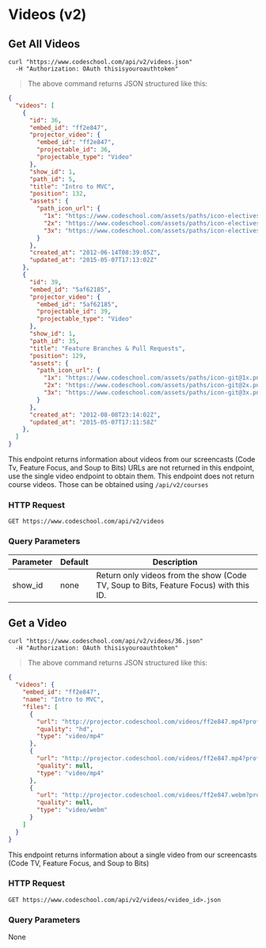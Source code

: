 # Videos (v2)

## Get All Videos

```shell
curl "https://www.codeschool.com/api/v2/videos.json"
  -H "Authorization: OAuth thisisyouroauthtoken"
```

> The above command returns JSON structured like this:

```json
{
  "videos": [
    {
      "id": 36,
      "embed_id": "ff2e847",
      "projector_video": {
        "embed_id": "ff2e847",
        "projectable_id": 36,
        "projectable_type": "Video"
      },
      "show_id": 1,
      "path_id": 5,
      "title": "Intro to MVC",
      "position": 132,
      "assets": {
        "path_icon_url": {
          "1x": "https://www.codeschool.com/assets/paths/icon-electives@1x.png",
          "2x": "https://www.codeschool.com/assets/paths/icon-electives@2x.png",
          "3x": "https://www.codeschool.com/assets/paths/icon-electives@3x.png"
        }
      },
      "created_at": "2012-06-14T08:39:05Z",
      "updated_at": "2015-05-07T17:13:02Z"
    },
    {
      "id": 39,
      "embed_id": "5af62185",
      "projector_video": {
        "embed_id": "5af62185",
        "projectable_id": 39,
        "projectable_type": "Video"
      },
      "show_id": 1,
      "path_id": 35,
      "title": "Feature Branches & Pull Requests",
      "position": 129,
      "assets": {
        "path_icon_url": {
          "1x": "https://www.codeschool.com/assets/paths/icon-git@1x.png",
          "2x": "https://www.codeschool.com/assets/paths/icon-git@2x.png",
          "3x": "https://www.codeschool.com/assets/paths/icon-git@3x.png"
        }
      },
      "created_at": "2012-08-08T23:14:02Z",
      "updated_at": "2015-05-07T17:11:58Z"
    },
  ]
}
```

This endpoint returns information about videos from our screencasts (Code Tv,
Feature Focus, and Soup to Bits)  URLs are not returned in this endpoint, use
the single video endpoint to obtain them. This endpoint does not return course
videos. Those can be obtained using `/api/v2/courses`

### HTTP Request

`GET https://www.codeschool.com/api/v2/videos`

### Query Parameters

Parameter | Default | Description
--------- | ------- | -----------
show_id   | none    | Return only videos from the show (Code TV, Soup to Bits, Feature Focus) with this ID.

## Get a Video

```shell
curl "https://www.codeschool.com/api/v2/videos/36.json"
  -H "Authorization: OAuth thisisyouroauthtoken"
```

> The above command returns JSON structured like this:

```json
{
  "videos": {
    "embed_id": "ff2e847",
    "name": "Intro to MVC",
    "files": [
      {
        "url": "http://projector.codeschool.com/videos/ff2e847.mp4?profile=720p&site=codeschool&sso=5uwiJp_5_XFLGiK46VNlNyrKpzqk8iIkmogdTTP4McOwLUrPLGTpZ8T7pA3M5II3wPdAlLDjRH8MHQfQw-GvqZpSsb_Pb8GbNNHfzqo2hHyOk_Gr1Llar7_HXCzjySTA",
        "quality": "hd",
        "type": "video/mp4"
      },
      {
        "url": "http://projector.codeschool.com/videos/ff2e847.mp4?profile=480p&site=codeschool&sso=5uwiJp_5_XFLGiK46VNlNyrKpzqk8iIkmogdTTP4McOwLUrPLGTpZ8T7pA3M5II3wPdAlLDjRH8MHQfQw-GvqZpSsb_Pb8GbNNHfzqo2hHyOk_Gr1Llar7_HXCzjySTA",
        "quality": null,
        "type": "video/mp4"
      },
      {
        "url": "http://projector.codeschool.com/videos/ff2e847.webm?profile=WebM&site=codeschool&sso=5uwiJp_5_XFLGiK46VNlNyrKpzqk8iIkmogdTTP4McOwLUrPLGTpZ8T7pA3M5II3wPdAlLDjRH8MHQfQw-GvqZpSsb_Pb8GbNNHfzqo2hHyOk_Gr1Llar7_HXCzjySTA",
        "quality": null,
        "type": "video/webm"
      }
    ]
  }
}
```

This endpoint returns information about a single video from our screencasts
(Code TV, Feature Focus, and Soup to Bits)

### HTTP Request

`GET https://www.codeschool.com/api/v2/videos/<video_id>.json`

### Query Parameters

None
